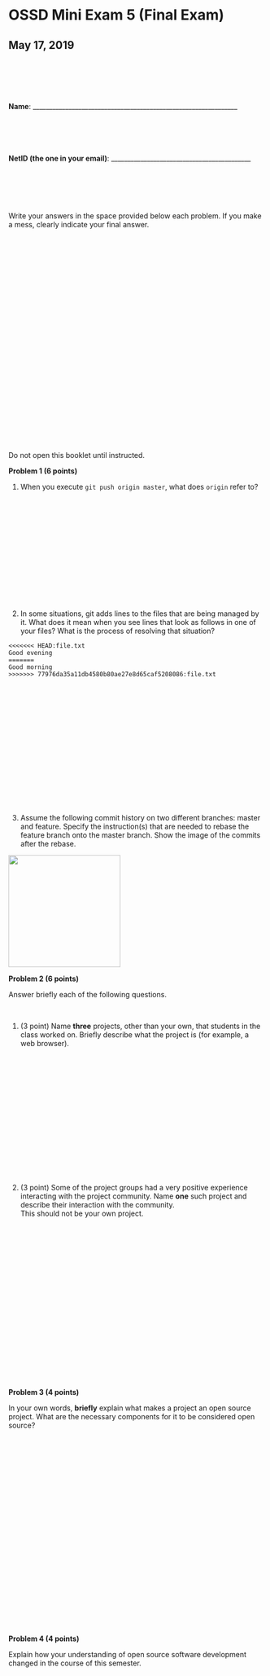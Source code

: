 

# OSSD Mini Exam 5 (Final Exam)

## May 17, 2019

<br><br>
<br><br>

__Name__:
 \_\_\_\_\_\_\_\_\_\_\_\_\_\_\_\_\_\_\_\_\_\_\_\_\_\_\_\_\_\_\_\_\_\_\_\_\_\_\_\_\_\_\_\_\_\_\_\_\_\_\_\_\_\_\_\_\_\_\_\_\_\_\_
 <br><br>
 <br><br>
 <br><br>
__NetID (the one in your email)__:    \_\_\_\_\_\_\_\_\_\_\_\_\_\_\_\_\_\_\_\_\_\_\_\_\_\_\_\_\_\_\_\_\_\_\_\_\_\_\_\_\_\_\_



<br><br>
<br><br>

Write your answers in the space provided below each problem. If you make
a mess, clearly indicate your final answer.

<br><br>
<br><br>
<br><br>
<br><br>
<br><br>
<br><br>
<br><br>
<br><br>
<br><br>
<br><br>
<br><br>
<br><br>
<!--
<div class="left">
I will not discuss the content of this exam with anyone until the rest of the class
takes the final exam on Friday, May 17.<br><br><br>

\_\_\_\_\_\_\_\_\_\_\_\_\_\_\_\_\_\_\_\_\_\_\_\_\_\_\_\_\_\_\_\_\_\_\_\_\_\_\_\_\_\_\_ <br>
Sign above the line.
</div>
-->

<div class="right">
Do not open this booklet until instructed.
</div>




<div class="page-break" />


__Problem 1 (6 points)__

1. When you execute `git push origin master`, what does `origin` refer to?



<br/><br/>
<br/><br/>
<br/><br/>
<br/><br/>
<br/><br/>
<br/><br/>

2. In some situations, git adds lines to the files that are being managed by it. What does it mean when you see lines that look as follows in one of your files? What is the process of resolving that situation?

```
<<<<<<< HEAD:file.txt
Good evening
=======
Good morning
>>>>>>> 77976da35a11db4580b80ae27e8d65caf5208086:file.txt
```

<br/><br/>
<br/><br/>
<br/><br/>
<br/><br/>
<br/><br/>
<br/><br/>
<br/><br/>


3. Assume the following commit history on two different branches: master and feature.
Specify the instruction(s) that are needed to rebase the feature branch onto the
master branch. Show the image of the commits after the rebase.  

<img src="rebase.svg" width="220px"/>


<div class="page-break" />




__Problem 2 (6 points)__

Answer briefly each of the following questions.

<br>

1. (3 point) Name __three__ projects, other than your own, that students in the class worked on.
Briefly describe what the project is (for example, a web browser).

<br><br>
<br><br>
  <br/>  <br/>
  <br/>  <br/>
  <br/>  <br/>
  <br/>  <br/>
  <br/>  <br/>

2. (3 point) Some of the project groups had a very positive experience interacting with the
project community. Name __one__ such project and describe their interaction with the community.  
This should not be your own project.

  <br/>  <br/>
  <br/>  <br/>
  <br/>  <br/>
  <br/>  <br/>
  <br/>  <br/>
  <br/>  <br/>
    <br/>  <br/>
    <br/>  <br/>
    <br/>  <br/>

<div class="page-break" />

__Problem 3 (4 points)__

In your own words,  __briefly__  explain what makes a project an open source project. What are the
necessary components for it to be considered open source?



<br/><br/>
<br/><br/>
<br/><br/>
<br/><br/>
<br/><br/>
<br/><br/>
<br/><br/>
<br/><br/>
<br/><br/>
<br/><br/>
<br/><br/>


__Problem 4 (4 points)__

Explain how your understanding of open source software development changed in the course
of this semester.
